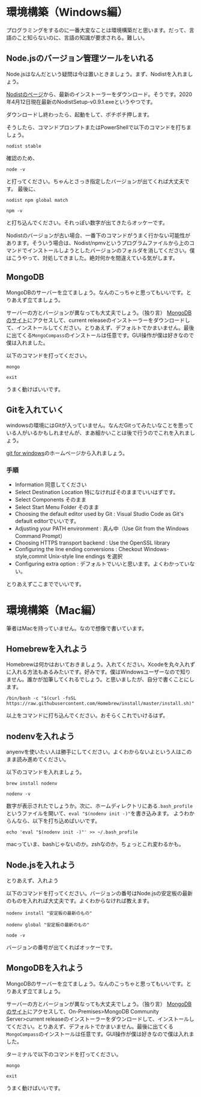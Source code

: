 
# 環境構築（Windows編）

プログラミングをするのに一番大変なことは環境構築だと思います。だって、言語のこと知らないのに、言語の知識が要求される。難しい。

## Node.jsのバージョン管理ツールをいれる

Node.jsはなんだという疑問は今は置いときましょう。まず、Nodistを入れましょう。

[Nodistのページ](https://github.com/nullivex/nodist/releases)から、最新のインストーラーをダウンロード。そうです。2020年4月12日現在最新のNodistSetup-v0.9.1.exeというやつです。

ダウンロードし終わったら、起動をして、ポチポチ押します。

そうしたら、コマンドプロンプトまたはPowerShellで以下のコマンドを打ちましょう。

```
nodist stable
```
<!-- ```
nodist list
```
そして、表示されたバージョンの一番新しいのを（番号が大きいのを）確認して、以下のコマンドを打ってください。
```
nodist global さっきのバージョン
``` -->
確認のため、
```
node -v
```
と打ってください。ちゃんとさっき指定したバージョンが出てくれば大丈夫です。
最後に、
```
nodist npm global match
```
```
npm -v
```
と打ち込んでください。それっぽい数字が出てきたらオッケーです。

Nodistのバージョンが古い場合、一番下のコマンドがうまく行かない可能性があります。そういう場合は、Nodist/npmvというプログラムファイルから上のコマンドでインストールしようとしたバージョンのフォルダを消してください。僕はこうやって、対処してきました。絶対何かを間違えている気がします。

## MongoDB

MongoDBのサーバーを立てましょう。なんのこっちゃと思ってもいいです。とりあえず立てましょう。

サーバーの方とバージョンが異なっても大丈夫でしょう。（独り言）
[MongoDBのサイト](https://www.mongodb.com/download-center/community)にアクセスして、current releaseのインストーラーをダウンロードして、インストールしてください。とりあえず、デフォルトでかまいません。最後に出てくる`MongoCompass`のインストールは任意です。GUI操作が僕は好きなので僕は入れました。

以下のコマンドを打ってください。

```
mongo
```
```
exit
```
うまく動けばいいです。

## Gitを入れていく

windowsの環境にはGitが入っていません。なんだGitってみたいなことを思っている人がいるかもしれませんが、まあ細かいことは後で行うのでこれを入れましょう。

[git for windows](https://gitforwindows.org/)のホームページから入れましょう。

### 手順
- Information 同意してください
- Select Destination Location 特になければそのままでいいはずです。
- Select Components そのまま
- Select Start Menu Folder そのまま
- Choosing the default editor used by Git : Visual Studio Code as Git's default editorでいいです。
- Adjusting your PATH environment : 真ん中（Use Git from the Windows Command Prompt）
- Choosing HTTPS transport backend : Use the OpenSSL library
- Configuring the line ending conversions : Checkout Windows-style,commit Unix-style line endings を選択
- Configuring extra option : デフォルトでいいと思います。よくわかっていない。

とりあえずここまででいいです。

# 環境構築（Mac編）

筆者はMacを持っていません。なので想像で書いています。

## Homebrewを入れよう
Homebrewは何かはおいておきましょう。入れてください。Xcodeを丸々入れずに入れる方法もあるみたいです。好みです。僕はWindowsユーザーなので知りません。誰かが加筆してくれるでしょう。と思いましたが、自分で書くことにします。

```
/bin/bash -c "$(curl -fsSL https://raw.githubusercontent.com/Homebrew/install/master/install.sh)"
```
以上をコマンドに打ち込んでください。おそらくこれでいけるはず。

## nodenvを入れよう
anyenvを使いたい人は勝手にしてください。よくわからないよという人はこのまま読み進めてください。

以下のコマンドを入れましょう。
```
brew install nodenv
```
```
nodenv -v
```

数字が表示されたでしょうか。次に、ホームディレクトリにある`.bash_profile`というファイルを開いて、`eval "$(nodenv init -)"`を書き込みます。
ようわからんなら、以下を打ち込めばいいです。
```
echo 'eval "$(nodenv init -)"' >> ~/.bash_profile
```

macっていま、bashじゃないのか。zshなのか。ちょっとこれ変わるかも。

## Node.jsを入れよう
とりあえず、入れよう

以下のコマンドを打ってください。バージョンの番号はNode.jsの安定板の最新のものを入れれば大丈夫です。よくわからなければ教えます。
```
nodenv install "安定板の最新のもの"
```
```
nodenv global "安定板の最新のもの"
```
```
node -v
```
バージョンの番号が出てくればオッケーです。

## MongoDBを入れよう
MongoDBのサーバーを立てましょう。なんのこっちゃと思ってもいいです。とりあえず立てましょう。

サーバーの方とバージョンが異なっても大丈夫でしょう。（独り言）
[MongoDBのサイト](https://www.mongodb.com/download-center/community)にアクセスして、On-Premises>MongoDB Community Server>current releaseのインストーラーをダウンロードして、インストールしてください。とりあえず、デフォルトでかまいません。最後に出てくる`MongoCompass`のインストールは任意です。GUI操作が僕は好きなので僕は入れました。

ターミナルで以下のコマンドを打ってください。

```
mongo
```
```
exit
```
うまく動けばいいです。